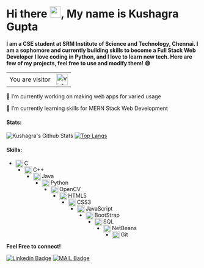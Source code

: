 # Hi there <img src="https://github.com/iamshubhamg/iamshubhamg/blob/master/Assests/Hi.gif" width="29px">, My name is Kushagra Gupta
**I am a CSE student at SRM Institute of Science and Technology, Chennai. I am a sophomore and currently building skills to become a Full Stack Web Developer**
**I love coding in Python, and I love to learn new tech. Here are few of my projects, feel free to use and modify them! 😄**

<table>
  <tr>
    <td>You are visitor</td>
    <td><img src="https://profile-counter.glitch.me/KG-1510/count.svg" alt="vistor count" height="30" /></td>
  </tr>
</table>

🔭 I’m currently working on making web apps for varied usage

🌱 I’m currently learning skills for MERN Stack Web Development 
 
 
 #### Stats:
 ![Kushagra's Github Stats](https://github-readme-stats.vercel.app/api?username=KG-1510&show_icons=true&theme=radical)       [![Top Langs](https://github-readme-stats.vercel.app/api/top-langs/?username=KG-1510&theme=radical)](https://github.com/KG-1510/github-readme-stats)
 
 #### Skills:
 * <img align="left" alt="C" width="20px" src="https://cdn.iconscout.com/icon/free/png-64/c-programming-569564.png" /> C 
 * <img align="left" alt="C++" width="20px" src="https://sdtimes.com/wp-content/uploads/2018/03/cpppp.png" /> C++
 * <img align="left" alt="Java" width="20px" src="https://cdn.iconscout.com/icon/free/png-64/java-57-1174929.png" /> Java
 * <img align="left" alt="Python" width="20px" src="https://cdn.iconscout.com/icon/free/png-64/python-14-569257.png" /> Python
 * <img align="left" alt="OpenCV" width="20px" src="https://banner2.cleanpng.com/20180603/bch/kisspng-opencv-computer-vision-library-c-open-now-5b1390e4692f39.9683021615280089324309.jpg" /> OpenCV
 * <img align="left" alt="HTML5" width="20px" src="https://cdn.iconscout.com/icon/free/png-64/html5-2038876-1720089.png" /> HTML5
 * <img align="left" alt="CSS3" width="20px" src="https://cdn.iconscout.com/icon/free/png-64/css-37-226088.png" /> CSS3
 * <img align="left" alt="JavaScript" width="20px" src="https://cdn.iconscout.com/icon/free/png-64/javascript-1-225993.png" /> JavaScript
 * <img align="left" alt="BootStrap" width="20px" src="https://cdn.iconscout.com/icon/free/png-64/bootstrap-226077.png" /> BootStrap
 * <img align="left" alt="SQL" width="20px" src="https://cdn.iconscout.com/icon/free/png-64/mysql-12-556000.png" /> SQL
 * <img align="left" alt="NetBeans" width="20px" src="https://cdn.iconscout.com/icon/free/png-64/netbeans-458155.png" /> NetBeans
 * <img align="left" alt="Git" width="20px" src="https://cdn.iconscout.com/icon/free/png-64/social-226-96741.png" /> Git


**Feel Free to connect!**


[![Linkedin Badge](https://img.shields.io/badge/-LinkedIn-blue?style=flat-square&logo=Linkedin&logoColor=white&link=https://www.linkedin.com/in/kg1510/)](https://www.linkedin.com/in/kg1510/)
[![MAIL Badge](https://img.shields.io/badge/-Gmail-c14438?style=flat-square&logo=Gmail&logoColor=white&link=mailto:guptakushagra15.10@gmail.com)](mailto:guptakushagra15.10@gmail.com)
